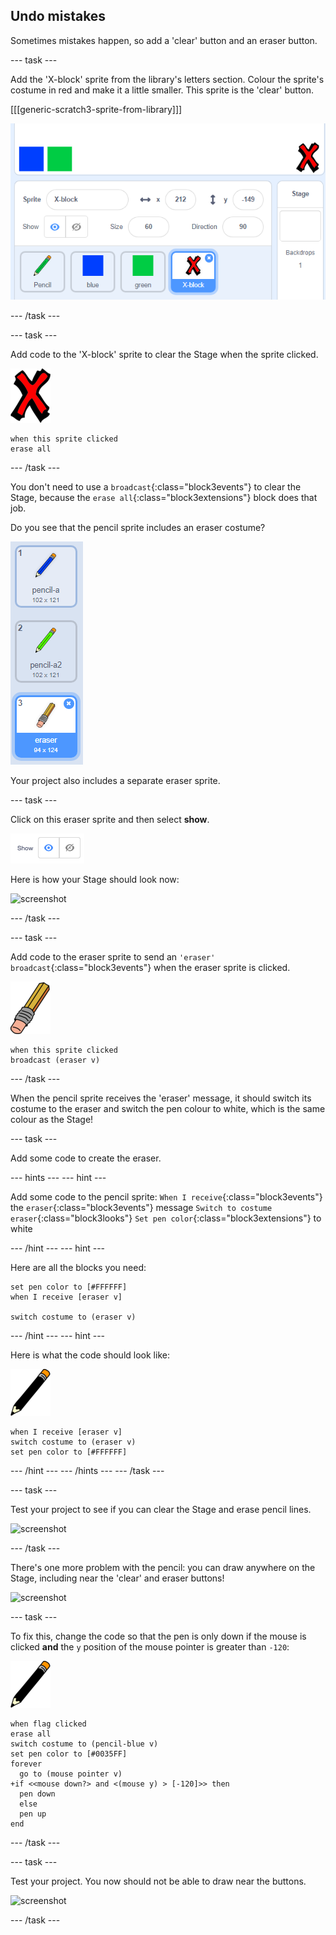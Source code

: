 ## Undo mistakes

Sometimes mistakes happen, so add a 'clear' button and an eraser button.

--- task ---

Add the 'X-block' sprite from the library's letters section. Colour the sprite's costume in red and make it a little smaller. This sprite is the 'clear' button.

[[[generic-scratch3-sprite-from-library]]]

![screenshot](images/paint-x.png)

--- /task ---

--- task ---

Add code to the 'X-block' sprite to clear the Stage when the sprite clicked.

![cross](images/cross.png)

```blocks3
when this sprite clicked
erase all
```

--- /task ---

You don't need to use a `broadcast`{:class="block3events"} to clear the Stage, because the `erase all`{:class="block3extensions"} block does that job.

Do you see that the pencil sprite includes an eraser costume?

![screenshot](images/paint-eraser-costume.png)

Your project also includes a separate eraser sprite. 

--- task ---

Click on this eraser sprite and then select **show**. 

![screenshot](images/show-eraser.png)

Here is how your Stage should look now:

![screenshot](images/paint-eraser-stage.png)

--- /task ---

--- task ---

Add code to the eraser sprite to send an `'eraser' broadcast`{:class="block3events"} when the eraser sprite is clicked.

![eraser](images/eraser.png)

```blocks3
when this sprite clicked
broadcast (eraser v)
```

--- /task ---

When the pencil sprite receives the 'eraser' message, it should switch its costume to the eraser and switch the pen colour to white, which is the same colour as the Stage!

--- task ---

Add some code to create the eraser.

--- hints ---
--- hint ---

Add some code to the pencil sprite:
`When I receive`{:class="block3events"} the `eraser`{:class="block3events"} message
`Switch to costume eraser`{:class="block3looks"} 
`Set pen color`{:class="block3extensions"} to white

--- /hint ---
--- hint ---

Here are all the blocks you need:

```blocks3
set pen color to [#FFFFFF]
when I receive [eraser v]

switch costume to (eraser v)
```

--- /hint ---
--- hint ---

Here is what the code should look like:

![pencil](images/pencil.png)

```blocks3
when I receive [eraser v]
switch costume to (eraser v)
set pen color to [#FFFFFF]
```

--- /hint ---
--- /hints ---
--- /task ---

--- task ---

Test your project to see if you can clear the Stage and erase pencil lines.

![screenshot](images/paint-erase-test.png)

--- /task ---

There's one more problem with the pencil: you can draw anywhere on the Stage, including near the 'clear' and eraser buttons!

![screenshot](images/paint-draw-problem.png)

--- task ---

To fix this, change the code so that the pen is only down if the mouse is clicked __and__ the `y` position of the mouse pointer is greater than `-120`:

![pencil](images/pencil.png)

```blocks3
when flag clicked
erase all
switch costume to (pencil-blue v)
set pen color to [#0035FF]
forever
  go to (mouse pointer v)
+if <<mouse down?> and <(mouse y) > [-120]>> then 
  pen down
  else
  pen up
end
```

--- /task ---

--- task ---

Test your project. You now should not be able to draw near the buttons.

![screenshot](images/paint-fixed.png)

--- /task ---

